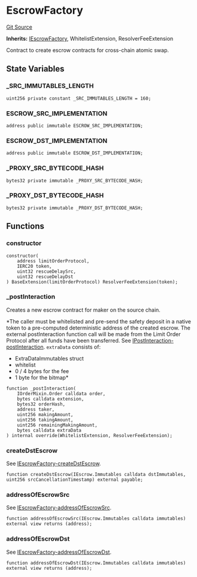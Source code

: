 # EscrowFactory
[Git Source](https://github.com/1inch/cross-chain-swap/blob/dc0ae325b453eb92201e3de6c74cc1cd6558cced/contracts/EscrowFactory.sol)

**Inherits:**
[IEscrowFactory](/contracts/interfaces/IEscrowFactory.sol/interface.IEscrowFactory.md), WhitelistExtension, ResolverFeeExtension

Contract to create escrow contracts for cross-chain atomic swap.


## State Variables
### _SRC_IMMUTABLES_LENGTH

```solidity
uint256 private constant _SRC_IMMUTABLES_LENGTH = 160;
```


### ESCROW_SRC_IMPLEMENTATION

```solidity
address public immutable ESCROW_SRC_IMPLEMENTATION;
```


### ESCROW_DST_IMPLEMENTATION

```solidity
address public immutable ESCROW_DST_IMPLEMENTATION;
```


### _PROXY_SRC_BYTECODE_HASH

```solidity
bytes32 private immutable _PROXY_SRC_BYTECODE_HASH;
```


### _PROXY_DST_BYTECODE_HASH

```solidity
bytes32 private immutable _PROXY_DST_BYTECODE_HASH;
```


## Functions
### constructor


```solidity
constructor(
    address limitOrderProtocol,
    IERC20 token,
    uint32 rescueDelaySrc,
    uint32 rescueDelayDst
) BaseExtension(limitOrderProtocol) ResolverFeeExtension(token);
```

### _postInteraction

Creates a new escrow contract for maker on the source chain.

*The caller must be whitelisted and pre-send the safety deposit in a native token
to a pre-computed deterministic address of the created escrow.
The external postInteraction function call will be made from the Limit Order Protocol
after all funds have been transferred. See [IPostInteraction-postInteraction](/lib/limit-order-protocol/contracts/mocks/InteractionMock.sol/contract.InteractionMock.md#postinteraction).
`extraData` consists of:
- ExtraDataImmutables struct
- whitelist
- 0 / 4 bytes for the fee
- 1 byte for the bitmap*


```solidity
function _postInteraction(
    IOrderMixin.Order calldata order,
    bytes calldata extension,
    bytes32 orderHash,
    address taker,
    uint256 makingAmount,
    uint256 takingAmount,
    uint256 remainingMakingAmount,
    bytes calldata extraData
) internal override(WhitelistExtension, ResolverFeeExtension);
```

### createDstEscrow

See [IEscrowFactory-createDstEscrow](/contracts/interfaces/IEscrowFactory.sol/interface.IEscrowFactory.md#createdstescrow).


```solidity
function createDstEscrow(IEscrow.Immutables calldata dstImmutables, uint256 srcCancellationTimestamp) external payable;
```

### addressOfEscrowSrc

See [IEscrowFactory-addressOfEscrowSrc](/contracts/interfaces/IEscrowFactory.sol/interface.IEscrowFactory.md#addressofescrowsrc).


```solidity
function addressOfEscrowSrc(IEscrow.Immutables calldata immutables) external view returns (address);
```

### addressOfEscrowDst

See [IEscrowFactory-addressOfEscrowDst](/contracts/interfaces/IEscrowFactory.sol/interface.IEscrowFactory.md#addressofescrowdst).


```solidity
function addressOfEscrowDst(IEscrow.Immutables calldata immutables) external view returns (address);
```

